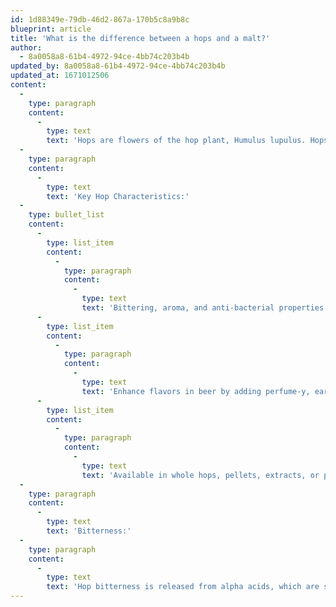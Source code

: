 ```yaml
---
id: 1d88349e-79db-46d2-867a-170b5c8a9b8c
blueprint: article
title: 'What is the difference between a hops and a malt?'
author:
  - 8a0058a8-61b4-4972-94ce-4bb74c203b4b
updated_by: 8a0058a8-61b4-4972-94ce-4bb74c203b4b
updated_at: 1671012506
content:
  -
    type: paragraph
    content:
      -
        type: text
        text: 'Hops are flowers of the hop plant, Humulus lupulus. Hops have been used for centuries in beer as a flavoring, preservative, and bittering agent. In modern times, beer is often made using just a few hop varieties, or sometimes even a single variety. Malt is another ingredient added to beer during the brewing process.'
  -
    type: paragraph
    content:
      -
        type: text
        text: 'Key Hop Characteristics:'
  -
    type: bullet_list
    content:
      -
        type: list_item
        content:
          -
            type: paragraph
            content:
              -
                type: text
                text: 'Bittering, aroma, and anti-bacterial properties'
      -
        type: list_item
        content:
          -
            type: paragraph
            content:
              -
                type: text
                text: 'Enhance flavors in beer by adding perfume-y, earthy, and spice-like notes'
      -
        type: list_item
        content:
          -
            type: paragraph
            content:
              -
                type: text
                text: 'Available in whole hops, pellets, extracts, or plugs'
  -
    type: paragraph
    content:
      -
        type: text
        text: 'Bitterness:'
  -
    type: paragraph
    content:
      -
        type: text
        text: 'Hop bitterness is released from alpha acids, which are soluble in water and are then converted into a mildly acidic compound known as iso-alpha acids. The bitterness of a beer is measured in International Bitterness Units (IBUs), which indicates the concentration of iso-alpha acids in the beer. Higher IBU levels correspond to a more bitter taste.'
---
```


